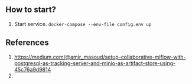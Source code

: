## How to start?
1. Start service. `docker-compose --env-file config.env up`

## References
1. https://medium.com/@amir_masoud/setup-collaborative-mlflow-with-postgresql-as-tracking-server-and-minio-as-artifact-store-using-45c76a9d9814
2.
